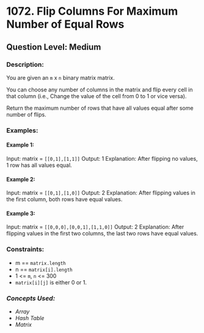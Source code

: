 # 1072. Flip Columns For Maximum Number of Equal Rows
## Question Level: Medium
### Description:
You are given an `m` x `n` binary matrix matrix.

You can choose any number of columns in the matrix and flip every cell in that column (i.e., Change the value of the cell from 0 to 1 or vice versa).

Return the maximum number of rows that have all values equal after some number of flips.

### Examples:

#### Example 1:

Input: matrix = `[[0,1],[1,1]]`
Output: 1
Explanation: After flipping no values, 1 row has all values equal.
#### Example 2:

Input: matrix = `[[0,1],[1,0]]`
Output: 2
Explanation: After flipping values in the first column, both rows have equal values.
#### Example 3:

Input: matrix = `[[0,0,0],[0,0,1],[1,1,0]]`
Output: 2
Explanation: After flipping values in the first two columns, the last two rows have equal values.


### Constraints:

- m == `matrix.length`
- n == `matrix[i].length`
- 1 <= `m`, `n` <= 300
- `matrix[i][j]` is either 0 or 1.

### <i>Concepts Used:
- Array
- Hash Table
- Matrix </i>